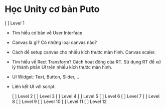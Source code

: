 # Học Unity cơ bản Puto

[ ] Level 1
-   Tìm hiểu cơ bản về User Interface
-   Canvas là gì? Có những loại canvas nào?
-   Cách để setup canvas cho nhiều kích thước màn hình. Canvas scaler.
-   Tìm hiểu về Rect Transform? Cách hoạt động của RT. Sử dụng RT để xử lý thành phần UI trên nhiều kích thước màn hình.
-   UI Widget: Text, Button, Slider,...
-   Liên kết UI với script.

    [ ] Level 2
    [ ] Level 3
    [ ] Level 4
    [ ] Level 5
    [ ] Level 6
    [ ] Level 7
    [ ] Level 8
    [ ] Level 9
    [ ] Level 10
    [ ] Level 11
    [ ] Level 12
